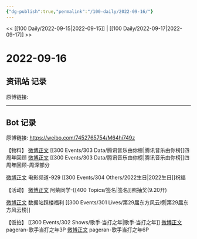 ```yaml
---
{"dg-publish":true,"permalink":"/100-daily/2022-09-16/"}
---
```



<< [[100 Daily/2022-09-15\|2022-09-15]] | [[100 Daily/2022-09-17\|2022-09-17]] >>

# 2022-09-16

## 资讯站 记录

原博链接:

---
## Bot 记录

原博链接: https://weibo.com/7452765754/M64hi749z

【物料】
[微博正文](https://m.weibo.cn/6733257358/4814327599338260) [[300 Events/303 Data/腾讯音乐由你榜\|腾讯音乐由你榜]]四周年回顾
[微博正文](https://m.weibo.cn/6466290670/4814367910008796) [[300 Events/303 Data/腾讯音乐由你榜\|腾讯音乐由你榜]]四周年回顾-周深部分

[微博正文](https://m.weibo.cn/6495544869/4814431160374441) 电影频道-929 [[300 Events/304 Others/2022生日\|2022生日]]祝福

【活动】
[微博正文](https://m.weibo.cn/5341246345/4814288571072666) 阿柴同学-[[400 Topics/签名\|签名]]照抽奖(9.20开)

[微博正文](https://m.weibo.cn/5115715524/4814264722260703) 数据站踩楼福利 [[300 Events/301 Lives/第29届东方风云榜\|第29届东方风云榜]]

【饭拍】
[[300 Events/302 Shows/歌手·当打之年\|歌手·当打之年]]
[微博正文](https://m.weibo.cn/7633014126/4814264545576344) pageran-歌手当打之年3P
[微博正文](https://m.weibo.cn/7633014126/4814268266449632) pageran-歌手当打之年6P
